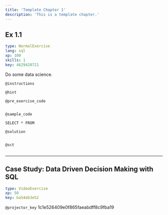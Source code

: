 ```yaml
---
title: 'Template Chapter 1'
description: 'This is a template chapter.'
---
```


## Ex 1.1

```yaml
type: NormalExercise 
lang: sql
xp: 100 
skills: 1
key: 4629420721   
```


Do some data science.


`@instructions`


`@hint`


`@pre_exercise_code`

```{python}

```


`@sample_code`

```{sql}
SELECT * FROM
```


`@solution`

```{sql}

```


`@sct`

```{python}

```


---

## Case Study: Data Driven Decision Making with SQL

```yaml
type: VideoExercise 
xp: 50 
key: ba54eb3e52   
```

`@projector_key`
1c1e526409e0f865faeabdff8c9fba19
